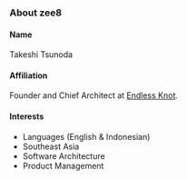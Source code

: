 ### About zee8

#### Name

Takeshi Tsunoda

#### Affiliation

Founder and Chief Architect at [Endless Knot](https://endless-knot.asia/).

#### Interests

- Languages (English & Indonesian)
- Southeast Asia
- Software Architecture
- Product Management
